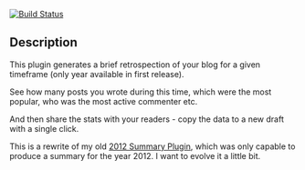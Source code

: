 [![Build Status](https://travis-ci.org/lioman/blog-retrospection.svg?branch=master)](https://travis-ci.org/lioman/blog-retrospection)

## Description
This plugin generates a brief retrospection of your blog for a given timeframe (only year available in first release).

See how many posts you wrote during this time, which were the most popular, who was the most active commenter etc.

And then share the stats with your readers - copy the data to a new draft with a single click.

This is a rewrite of my old  [2012 Summary Plugin](http://www.lioman.de/plugins-scripte/2012-summary "WordPress-Plugin: 2012 Summary"), which was only capable to produce a summary for the year 2012. I want to evolve it a little bit.
